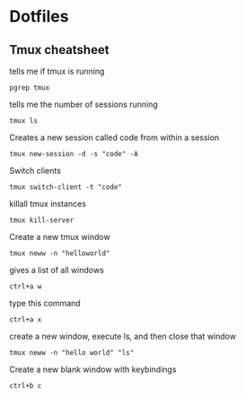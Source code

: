 # Dotfiles

## Tmux cheatsheet
tells me if tmux is running
```
pgrep tmux
```

tells me the number of sessions running
```
tmux ls
```

Creates a new session called code from within a session
```
tmux new-session -d -s "code" -A
```

Switch clients
```
tmux switch-client -t "code"
```

killall tmux instances
```
tmux kill-server
```

Create a new tmux window
```
tmux neww -n "helloworld"
```

gives a list of all windows
```
ctrl+a w
```

type this command 
```
ctrl+a x
```

create a new window, execute ls, and then close that window
```
tmux neww -n "hello world" "ls"
```

Create a new blank window with keybindings
```
ctrl+b c
```
